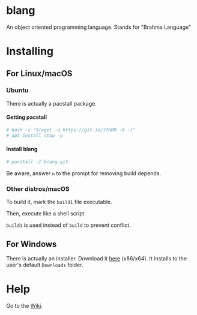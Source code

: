 # blang
An object oriented programming language. Stands for "Brahma Language"
# Installing
## For Linux/macOS
### Ubuntu
There is actually a pacstall package.
#### Getting pacstall
```bash
# bash -c "$(wget -q https://git.io/JfHDM -O -)"
# apt install stow -y
```
#### Install blang
```bash
# pacstall -I blang-git
```
Be aware, answer `n` to the prompt for removing build depends.
### Other distros/macOS
To build it, mark the `build1` file executable.

Then, execute like a shell script.

`build1` is used instead of `build` to prevent conflict.
## For Windows
There is actually an installer. Download it [here](https://ganesha2282882.github.io/blang/blang_windows_setup.cmd) (x86/x64). It installs to the user's default `Downloads` folder.
# Help
Go to the [Wiki](https://github.com/Ganesha2282882/blang/wiki).
